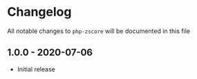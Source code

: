 # Changelog

All notable changes to `php-zscore` will be documented in this file

## 1.0.0 - 2020-07-06

- Initial release
